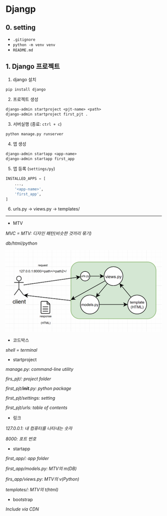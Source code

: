 # Djangp

## 0. setting

- `.gitignore`
- `python -m venv venv`
- `README.md`

## 1. Django 프로젝트

1. django 설치
```shell
pip install django
```

2. 프로젝트 생성
```shell
django-admin startproject <pjt-name> <path>
django-admin startproject first_pjt .
```

3. 서버실행 (종료: `ctrl + c`)
```shell
python manage.py runserver
```

4. 앱 생성
```shell
django-admin startapp <app-name>
django-admin startapp first_app
```

5. 앱 등록 (`settings/py`)
```python
INSTALLED_APPS = [
    ...,
    '<app-name>',
    'first_app',
]
```

6. urls.py → views.py → templates/

---
- MTV

*MVC = MTV: 디자인 패턴(비슷한 것끼리 묶기)*

*db/html/python*

![](./MTV.png)

- 코드박스

*shell = terminal*

- startproject

*manage.py: command-line utility*

*firs_pjt/: project folder*

*first_pjt/__init__.py: python package*

*first_pjt/settings: setting*

*first_pjt/urls: table of contents*

- 링크

*127.0.0.1: 내 컴퓨터를 나타내는 숫자*

*8000: 포트 번호*

- startapp

*first_app/: app folder*

*first_app/models.py: MTV의 m(DB)*

*firs_app/views.py: MTV의 v(Python)*

*templates/: MTV의 t(html)*

- bootstrap

*Include via CDN*
